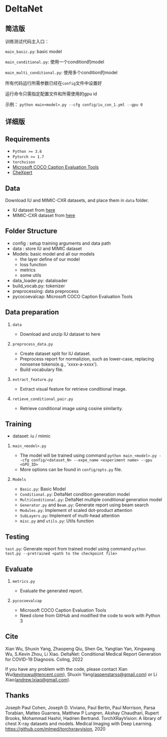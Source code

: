 # DeltaNet

## 简洁版
训练测试代码主入口：

`main_basic.py`: basic model

`main_conditional.py`: 使用一个condition的model

`main_multi_conditional.py`: 使用多个condition的model

所有代码运行所需参数已经在`config`文件中设置好

运行命令只需指定配置文件和所需使用的gpu id

示例：
`python main<model>.py --cfg config/iu_con_1.yml --gpu 0`


## 详细版

## Requirements
- `Python >= 3.6`
- `Pytorch >= 1.7`
- `torchvison`
- [Microsoft COCO Caption Evaluation Tools](https://github.com/tylin/coco-caption)
- [CheXpert](https://github.com/stanfordmlgroup/chexpert-labeler)

## Data

Download IU and MIMIC-CXR datasets, and place them in `data` folder.

- IU dataset from [here](https://iuhealth.org/find-medical-services/x-rays)
- MIMIC-CXR dataset from [here](https://physionet.org/content/mimic-cxr-jpg/2.0.0/)

## Folder Structure
- config : setup training arguments and data path
- data : store IU and MIMIC dataset
- Models: basic model and all our models
    - the layer define of our model 
    - loss function
    - metrics
    - some utils
- data_loader.py: dataloader
- build_vocab.py: tokenizer
- preprocessing: data preprocess
- pycocoevalcap: Microsoft COCO Caption Evaluation Tools

## Data preparation

1. `data`
    - Download and unzip IU dataset to here
    
2. `preprocess_data.py` 
    - Create dataset split for IU dataset. 
    - Preprocess report for normalizion, such as lower-case, replacing nonsense tokens(e.g., 'xxxx-a-xxxx').
    - Build vocabulary file.

3. `extract_feature.py`
    - Extract visual feature for retrieve conditional image.
    
4. `retieve_conditional_pair.py`
    - Retrieve conditional image using cosine similarity.
    
## Training
- dataset: iu / mimic

1. `main_<model>.py`
    - The model will be trained using command `python main_<model>.py --cfg config/<dataset_N> --expe_name <experiment name> --gpu <GPU_ID>`
    - More options can be found in `config/opts.py` file.

2. `Models`
    - `Basic.py`: Basic Model
    - `Conditional.py`: DeltaNet condition generation model
    - `MultiConditional.py`: DeltaNet multiple conditional generation model
    - `Generator.py` and `Beam.py`: Generate report using beam search
    - `Modules.py`: Implement of scaled dot-product attention
    - `SubLayers.py`: Implement of multi-head attention
    - `misc.py` and `utils.py`: Utils function

## Testing

`test.py`: Generate report from trained model using command `python test.py --pretrained <path to the checkpoint file>`

## Evaluate
   
1. `metrics.py`
    - Evaluate the generated report.
    
2. `pycocoevalcap`
    - Microsoft COCO Caption Evaluation Tools
    - Need clone from GitHub and modified the code to work with Python 3
    
## Cite
Xian Wu, Shuxin Yang, Zhaopeng Qiu, Shen Ge, Yangtian Yan, Xingwang Wu, S.Kevin Zhou, Li Xiao. DeltaNet: Conditional Medical Report Generation for COVID-19 Diagnosis. Coling, 2022

If you have any problem with the code, please contact Xian Wu(kevinxwu@tencent.com), Shuxin Yang(aspenstarss@gmail.com) or Li Xiao(andrew.lxiao@gmail.com).

## Thanks
Joseph Paul Cohen, Joseph D. Viviano, Paul Bertin, Paul Morrison, Parsa Torabian, Matteo Guarrera, Matthew P Lungren, Akshay Chaudhari, Rupert Brooks, Mohammad Hashir, Hadrien Bertrand. TorchXRayVision: A library of chest X-ray datasets and models. Medical Imaging with Deep Learning. https://github.com/mlmed/torchxrayvision, 2020


    

